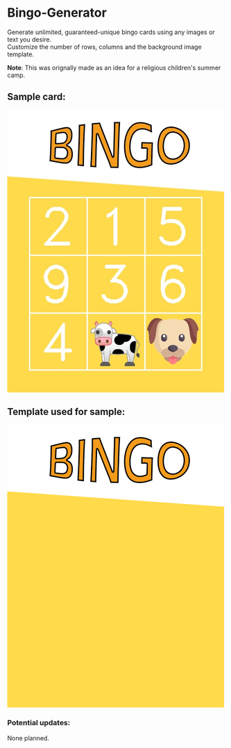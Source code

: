 # Bingo-Generator

Generate unlimited, guaranteed-unique bingo cards using any images or text you desire.\
Customize the number of rows, columns and the background image template.

**Note**: This was orignally made as an idea for a religious children's summer camp.

## Sample card:

![Bingo Card Sample](https://github.com/mmbaguette/Bingo-Generator/blob/main/cards%20and%20templates/Table%201.jpg?raw=true)

## Template used for sample:

![Bingo Card Template](https://github.com/mmbaguette/Bingo-Generator/blob/main/cards%20and%20templates/template.png?raw=true)

### Potential updates:
None planned.
